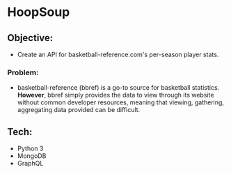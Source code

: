 # HoopSoup
## Objective:
- Create an API for basketball-reference.com's per-season player stats.
### Problem:
- basketball-reference (bbref) is a go-to source for basketball statistics. **However**, bbref simply provides the data to view through its website without common developer resources, meaning that viewing, gathering, aggregating data provided can be difficult.
## Tech:
- Python 3
- MongoDB
- GraphQL